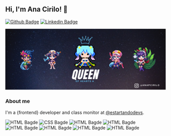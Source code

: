## Hi, I'm Ana Cirilo! 👋

[![Github Badge](https://img.shields.io/badge/-Github-000?style=flat-square&logo=Github&logoColor=white&link=https://github.com/fagnerpsantos)](https://github.com/rednerdoficial)
[![Linkedin Badge](https://img.shields.io/badge/-LinkedIn-blue?style=flat-square&logo=Linkedin&logoColor=white&link=https://www.linkedin.com/in/fagnerpsantos/)](https://www.linkedin.com/in/anapaulacirilo/)


![Queen](/assets/queenn.png)

### About me
I'm a {frontend} developer and class monitor at [@estartandodevs](https://www.estartandodevs.com.br/).

![HTML Bagde](https://img.shields.io/badge/HTML5-E34F26?style=for-the-badge&logo=html5&logoColor=white) ![CSS Bagde](https://img.shields.io/badge/CSS3-1572B6?style=for-the-badge&logo=css3&logoColor=white) ![HTML Bagde](https://img.shields.io/badge/JavaScript-F7DF1E?style=for-the-badge&logo=javascript&logoColor=black) ![HTML Bagde](https://img.shields.io/badge/Node.js-43853D?style=for-the-badge&logo=node.js&logoColor=white) ![HTML Bagde](https://img.shields.io/badge/Sass-CC6699?style=for-the-badge&logo=sass&logoColor=white) ![HTML Bagde](https://img.shields.io/badge/React-20232A?style=for-the-badge&logo=react&logoColor=61DAFB) ![HTML Bagde](https://img.shields.io/badge/styled--components-DB7093?style=for-the-badge&logo=styled-components&logoColor=white) ![HTML Bagde](https://img.shields.io/badge/Git-F05032?style=for-the-badge&logo=git&logoColor=white) 




